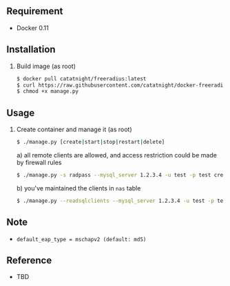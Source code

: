 ## Requirement
+ Docker 0.11

## Installation
1. Build image (as root)

	```bash
	$ docker pull catatnight/freeradius:latest
	$ curl https://raw.githubusercontent.com/catatnight/docker-freeradius/master/v2/manage.py -o manage.py
	$ chmod +x manage.py
	```

## Usage
1. Create container and manage it (as root)

	```bash
	$ ./manage.py [create|start|stop|restart|delete]
	```
	a) all remote clients are allowed, and access restriction could be made by firewall rules

	```bash
	$ ./manage.py -s radpass --mysql_server 1.2.3.4 -u test -p test create
	```
	b) you've maintained the clients in `nas` table

	```bash
	$ ./manage.py --readsqlclients --mysql_server 1.2.3.4 -u test -p test create
	```

## Note
+ ```default_eap_type = mschapv2 (default: md5)```

## Reference
+ TBD


